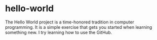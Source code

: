 # hello-world
The Hello World project is a time-honored tradition in computer programming. It is a simple exercise that gets you started when learning something new.
I try learning how to use the GitHub.
